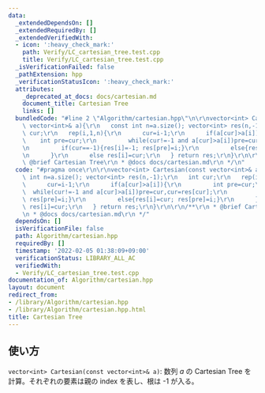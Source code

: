 ```yaml
---
data:
  _extendedDependsOn: []
  _extendedRequiredBy: []
  _extendedVerifiedWith:
  - icon: ':heavy_check_mark:'
    path: Verify/LC_cartesian_tree.test.cpp
    title: Verify/LC_cartesian_tree.test.cpp
  _isVerificationFailed: false
  _pathExtension: hpp
  _verificationStatusIcon: ':heavy_check_mark:'
  attributes:
    _deprecated_at_docs: docs/cartesian.md
    document_title: Cartesian Tree
    links: []
  bundledCode: "#line 2 \"Algorithm/cartesian.hpp\"\n\r\nvector<int> Cartesian(const\
    \ vector<int>& a){\r\n   const int n=a.size(); vector<int> res(n,-1);\r\n   int\
    \ cur;\r\n   rep(i,1,n){\r\n      cur=i-1;\r\n      if(a[cur]>a[i]){\r\n     \
    \    int pre=cur;\r\n         while(cur!=-1 and a[cur]>a[i])pre=cur,cur=res[cur];\r\
    \n         if(cur==-1){res[i]=-1; res[pre]=i;}\r\n         else{res[i]=cur; res[pre]=i;}\r\
    \n      }\r\n      else res[i]=cur;\r\n   } return res;\r\n}\r\n\r\n/**\r\n *\
    \ @brief Cartesian Tree\r\n * @docs docs/cartesian.md\r\n */\n"
  code: "#pragma once\r\n\r\nvector<int> Cartesian(const vector<int>& a){\r\n   const\
    \ int n=a.size(); vector<int> res(n,-1);\r\n   int cur;\r\n   rep(i,1,n){\r\n\
    \      cur=i-1;\r\n      if(a[cur]>a[i]){\r\n         int pre=cur;\r\n       \
    \  while(cur!=-1 and a[cur]>a[i])pre=cur,cur=res[cur];\r\n         if(cur==-1){res[i]=-1;\
    \ res[pre]=i;}\r\n         else{res[i]=cur; res[pre]=i;}\r\n      }\r\n      else\
    \ res[i]=cur;\r\n   } return res;\r\n}\r\n\r\n/**\r\n * @brief Cartesian Tree\r\
    \n * @docs docs/cartesian.md\r\n */"
  dependsOn: []
  isVerificationFile: false
  path: Algorithm/cartesian.hpp
  requiredBy: []
  timestamp: '2022-02-05 01:38:09+09:00'
  verificationStatus: LIBRARY_ALL_AC
  verifiedWith:
  - Verify/LC_cartesian_tree.test.cpp
documentation_of: Algorithm/cartesian.hpp
layout: document
redirect_from:
- /library/Algorithm/cartesian.hpp
- /library/Algorithm/cartesian.hpp.html
title: Cartesian Tree
---
```

## 使い方

`vector<int> Cartesian(const vector<int>& a)`: 数列 $a$ の Cartesian Tree を計算。それぞれの要素は親の index を表し、根は -1 が入る。
